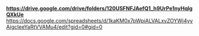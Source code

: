 **https://drive.google.com/drive/folders/120USFNFJAefQ1_h9UrPe1nyHqlgQXkUe**
https://docs.google.com/spreadsheets/d/1kaKM0x7pWpiALVALxvZOYWj4yyAigcIeeYaRtVVAMu4/edit?gid=0#gid=0
